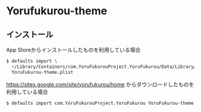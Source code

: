# Yorufukurou-theme

## インストール
App Storeからインストールしたものを利用している場合

```bash
$ defaults import \
  ~/Library/Containers/com.YoruFukurouProject.YoruFukurou/Data/Library/Preferences/com.YoruFukurouProject.YoruFukurou.plist \
  YoruFukurou-theme.plist
```

<https://sites.google.com/site/yorufukurou/home> からダウンロードしたものを利用している場合

```bash
$ defaults import com.YoruFukurouProject.YoruFukurou YoruFukurou-theme.plist
```